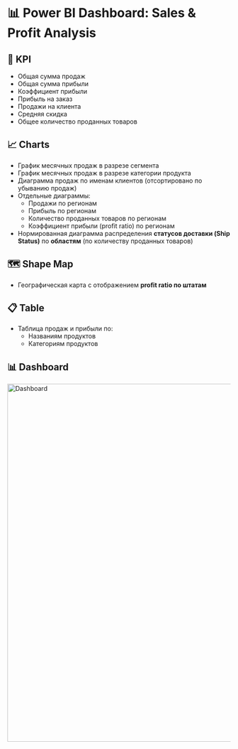 # 📊 Power BI Dashboard: Sales & Profit Analysis

## 📌 KPI

- Общая сумма продаж  
- Общая сумма прибыли  
- Коэффициент прибыли  
- Прибыль на заказ  
- Продажи на клиента  
- Средняя скидка  
- Общее количество проданных товаров  

## 📈 Charts

- График месячных продаж в разрезе сегмента  
- График месячных продаж в разрезе категории продукта  
- Диаграмма продаж по именам клиентов (отсортировано по убыванию продаж)  
- Отдельные диаграммы:
  - Продажи по регионам  
  - Прибыль по регионам  
  - Количество проданных товаров по регионам  
  - Коэффициент прибыли (profit ratio) по регионам  
- Нормированная диаграмма распределения **статусов доставки (Ship Status)** по **областям** (по количеству проданных товаров)  

## 🗺️ Shape Map

- Географическая карта с отображением **profit ratio по штатам**  

## 📋 Table

- Таблица продаж и прибыли по:
  - Названиям продуктов  
  - Категориям продуктов  

## 📊 Dashboard

<img width="1435" height="806" alt="Dashboard" src="https://github.com/user-attachments/assets/1863ed57-7051-4429-83cd-6ee22197e989" />

